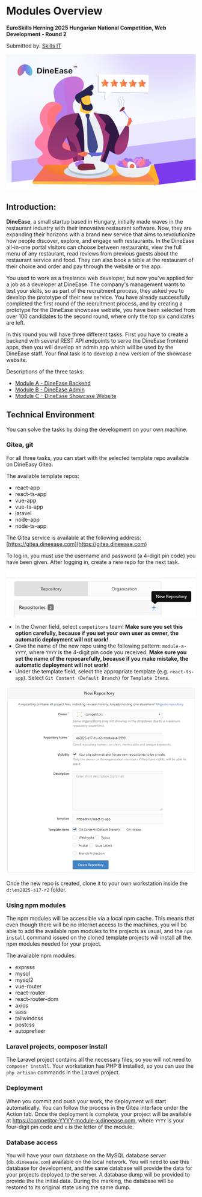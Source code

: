 # Modules Overview
**EuroSkills Herning 2025 Hungarian National Competition, Web Development - Round 2** 

Submitted by: [Skills IT](https://skillsit.hu)

![DineEase](assets/images/DineEase.png)

## Introduction:

**DineEase**, a small startup based in Hungary, initially made waves in the restaurant industry with their innovative restaurant software. Now, they are expanding their horizons with a brand new service that aims to revolutionize how people discover, explore, and engage with restaurants. In the DineEase all-in-one portal visitors can choose between restaurants, view the full menu of any restaurant, read reviews from previous guests about the restaurant service and food. They can also book a table at the restaurant of their choice and order and pay through the website or the app.

You used to work as a freelance web developer, but now you've applied for a job as a developer at DineEase. The company's management wants to test your skills, so as part of the recruitment process, they asked you to develop the prototype of their new service. You have already successfully completed the first round of the recruitment process, and by creating a prototype for the DineEase showcase website, you have been selected from over 100 candidates to the second round, where only the top six candidates are left.

In this round you will have three different tasks. First you have to create a backend with several REST API endpoints to serve the DineEase frontend apps, then you will develop an admin app which will be used by the DineEase staff. Your final task is to develop a new version of the showcase website.

Descriptions of the three tasks:

- [Module A - DineEase Backend](module-a.md)
- [Module B - DineEase Admin](module-b.md)
- [Module C - DineEase Showcase Website](module-c.md)

## Technical Environment

You can solve the tasks by doing the development on your own machine. 

### Gitea, git

For all three tasks, you can start with the selected template repo available on DineEasy Gitea.

The available template repos:

- react-app
- react-ts-app
- vue-app
- vue-ts-app
- laravel
- node-app
- node-ts-app

The Gitea service is available at the following address:
[https://gitea.dineease.com](https://gitea.dineease.com)

To log in, you must use the username and password (a 4-digit pin code) you have been given.
After logging in, create a new repo for the next task. 

![Create new repo](assets/images/create-new-repo.png)

- In the Owner field, select `competitors` team! **Make sure you set this option carefully, because if you set your own user as owner, the automatic deployment will not work!** 
- Give the name of the new repo using the following pattern: `module-a-YYYY`, where `YYYY` is the 4-digit pin code you received. **Make sure you set the name of the repocarefully, because if you make mistake, the automatic deployment will not work!** 
- Under the template field, select the appropriate template (e.g. `react-ts-app`). Select `Git Content (Default Branch)` for `Template Items`.

![Create new repo](assets/images/new-repo-by-template.png)

Once the new repo is created, clone it to your own workstation inside the `d:\es2025-s17-r2` folder.

### Using npm modules

The npm modules will be accessible via a local npm cache. This means that even though there will be no internet access to the machines, you will be able to add the available npm modules to the projects as usual, and the `npm install` command issued on the cloned template projects will install all the npm modules needed for your project. 

The available npm modules:

- express
- mysql
- mysql2
- vue-router
- react-router
- react-router-dom
- axios
- sass
- tailwindcss
- postcss
- autoprefixer

### Laravel projects, composer install

The Laravel project contains all the necessary files, so you will not need to `composer install`. Your workstation has PHP 8 installed, so you can use the `php artisan` commands in the Laravel project.

### Deployment

When you commit and push your work, the deployment will start automatically. You can follow the process in the Gitea interface under the Action tab. Once the deployment is complete, your project will be available at https://competitor-YYYY-module-x.dineease.com, where `YYYY` is your four-digit pin code and `x` is the letter of the module.

### Database access

You will have your own database on the MySQL database server (`db.dineease.com`) available on the local network. You will need to use this database for development, and the same database will provide the data for your projects deployed to the server. A database dump will be provided to provide the the initial data. During the marking, the database will be restored to its original state using the same dump.



